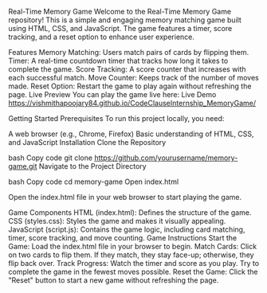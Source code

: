 Real-Time Memory Game
Welcome to the Real-Time Memory Game repository! This is a simple and engaging memory matching game built using HTML, CSS, and JavaScript. The game features a timer, score tracking, and a reset option to enhance user experience.

Features
Memory Matching: Users match pairs of cards by flipping them.
Timer: A real-time countdown timer that tracks how long it takes to complete the game.
Score Tracking: A score counter that increases with each successful match.
Move Counter: Keeps track of the number of moves made.
Reset Option: Restart the game to play again without refreshing the page.
Live Preview
You can play the game live here: Live Demo https://vishmithapoojary84.github.io/CodeClauseInternship_MemoryGame/

Getting Started
Prerequisites
To run this project locally, you need:

A web browser (e.g., Chrome, Firefox)
Basic understanding of HTML, CSS, and JavaScript
Installation
Clone the Repository

bash
Copy code
git clone https://github.com/yourusername/memory-game.git
Navigate to the Project Directory

bash
Copy code
cd memory-game
Open index.html

Open the index.html file in your web browser to start playing the game.

Game Components
HTML (index.html): Defines the structure of the game.
CSS (styles.css): Styles the game and makes it visually appealing.
JavaScript (script.js): Contains the game logic, including card matching, timer, score tracking, and move counting.
Game Instructions
Start the Game: Load the index.html file in your browser to begin.
Match Cards: Click on two cards to flip them. If they match, they stay face-up; otherwise, they flip back over.
Track Progress: Watch the timer and score as you play. Try to complete the game in the fewest moves possible.
Reset the Game: Click the "Reset" button to start a new game without refreshing the page.


